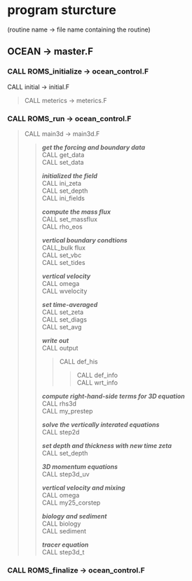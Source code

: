 # program sturcture  

(routine name -> file name containing the routine)

## OCEAN -> master.F

### CALL ROMS_initialize -> ocean_control.F

CALL initial -> initial.F

> CALL meterics -> meterics.F

### CALL ROMS_run -> ocean_control.F

> CALL main3d -> main3d.F
>> ***get the forcing and boundary data***  
>> CALL get_data  
>> CALL set_data  
>>
>> ***initialized the field***  
>> CALL ini_zeta  
>> CALL set_depth  
>> CALL ini_fields  
>>
>> ***compute the mass flux***  
>> CALL set_massflux  
>> CALL rho_eos  
>>
>> ***vertical boundary condtions***  
>> CALL_bulk flux  
>> CALL set_vbc  
>> CALL set_tides  
>>
>> ***vertical velocity***  
>> CALL omega  
>> CALL wvelocity  
>>
>> ***set time-averaged***  
>> CALL set_zeta  
>> CALL set_diags  
>> CALL set_avg  
>>
>> ***write out***  
>> CALL output  
>>> CALL def_his  
>>>> CALL def_info  
>>>> CALL wrt_info  
>>
>>***compute right-hand-side terms for 3D equation***  
>> CALL rhs3d  
>> CALL my_prestep  
>>
>> ***solve the vertically interated equations***  
>> CALL step2d  
>>
>> ***set depth and thickness with new time zeta***  
>> CALL set_depth  
>>
>> ***3D momentum equations***  
>> CALL step3d_uv  
>>
>> ***vertical velocity and mixing***  
>> CALL omega  
>> CALL my25_corstep  
>>
>> ***biology and sediment***  
>> CALL biology  
>> CALL sediment  
>>
>> ***tracer equation***  
>> CALL step3d_t  
>>

### CALL ROMS_finalize -> ocean_control.F

>
